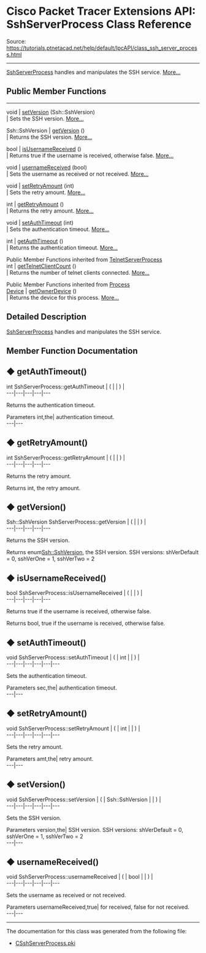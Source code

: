 # Cisco Packet Tracer Extensions API: SshServerProcess Class Reference

Source: https://tutorials.ptnetacad.net/help/default/IpcAPI/class_ssh_server_process.html

---

[SshServerProcess](class_ssh_server_process.html "SshServerProcess handles and manipulates the SSH service.") handles and manipulates the SSH service. [More...](class_ssh_server_process.html#details)

##  Public Member Functions  
  
---  
void | [setVersion](class_ssh_server_process.html#ab80b9e52297964465693c79c2d61bc44) (Ssh::SshVersion)  
| Sets the SSH version. [More...](class_ssh_server_process.html#ab80b9e52297964465693c79c2d61bc44)  
  
Ssh::SshVersion | [getVersion](class_ssh_server_process.html#a4077c65f78f28aaac5fd7a5dc15d2e5a) ()  
| Returns the SSH version. [More...](class_ssh_server_process.html#a4077c65f78f28aaac5fd7a5dc15d2e5a)  
  
bool | [isUsernameReceived](class_ssh_server_process.html#a9789b28af36c813549397b7c753c0cd7) ()  
| Returns true if the username is received, otherwise false. [More...](class_ssh_server_process.html#a9789b28af36c813549397b7c753c0cd7)  
  
void | [usernameReceived](class_ssh_server_process.html#abf111ac0c7093a5c679ef80fd032bd99) (bool)  
| Sets the username as received or not received. [More...](class_ssh_server_process.html#abf111ac0c7093a5c679ef80fd032bd99)  
  
void | [setRetryAmount](class_ssh_server_process.html#a2c03edf75e650050614e319ce7d35fe5) (int)  
| Sets the retry amount. [More...](class_ssh_server_process.html#a2c03edf75e650050614e319ce7d35fe5)  
  
int | [getRetryAmount](class_ssh_server_process.html#adfa3e544d35ff7a3862520c81e7ec7e9) ()  
| Returns the retry amount. [More...](class_ssh_server_process.html#adfa3e544d35ff7a3862520c81e7ec7e9)  
  
void | [setAuthTimeout](class_ssh_server_process.html#a9b861cf7a1ebccd8e13da9c571716960) (int)  
| Sets the authentication timeout. [More...](class_ssh_server_process.html#a9b861cf7a1ebccd8e13da9c571716960)  
  
int | [getAuthTimeout](class_ssh_server_process.html#ab50362111a0968b34606d6a5f61ea816) ()  
| Returns the authentication timeout. [More...](class_ssh_server_process.html#ab50362111a0968b34606d6a5f61ea816)  
  
Public Member Functions inherited from [TelnetServerProcess](class_telnet_server_process.html)  
int | [getTelnetClientCount](class_telnet_server_process.html#a60a675fc8503d9ff3bd9c2a1da492785) ()  
| Returns the number of telnet clients connected. [More...](class_telnet_server_process.html#a60a675fc8503d9ff3bd9c2a1da492785)  
  
Public Member Functions inherited from [Process](class_process.html)  
[Device](class_device.html) | [getOwnerDevice](class_process.html#a9cc34f553b0325e0f4074301fd36b77b) ()  
| Returns the device for this process. [More...](class_process.html#a9cc34f553b0325e0f4074301fd36b77b)  
  
  
## Detailed Description

[SshServerProcess](class_ssh_server_process.html "SshServerProcess handles and manipulates the SSH service.") handles and manipulates the SSH service. 

## Member Function Documentation

## ◆ getAuthTimeout()

int SshServerProcess::getAuthTimeout  | ( | | ) |   
---|---|---|---|---  
  
Returns the authentication timeout. 

Parameters
     int,the| authentication timeout.   
---|---  
  
## ◆ getRetryAmount()

int SshServerProcess::getRetryAmount  | ( | | ) |   
---|---|---|---|---  
  
Returns the retry amount. 

Returns
    int, the retry amount. 

## ◆ getVersion()

Ssh::SshVersion SshServerProcess::getVersion  | ( | | ) |   
---|---|---|---|---  
  
Returns the SSH version. 

Returns
    enum<Ssh::SshVersion>, the SSH version. SSH versions: shVerDefault = 0, sshVerOne = 1, sshVerTwo = 2 

## ◆ isUsernameReceived()

bool SshServerProcess::isUsernameReceived  | ( | | ) |   
---|---|---|---|---  
  
Returns true if the username is received, otherwise false. 

Returns
    bool, true if the username is received, otherwise false. 

## ◆ setAuthTimeout()

void SshServerProcess::setAuthTimeout  | ( | int  | | ) |   
---|---|---|---|---|---  
  
Sets the authentication timeout. 

Parameters
     sec,the| authentication timeout.   
---|---  
  
## ◆ setRetryAmount()

void SshServerProcess::setRetryAmount  | ( | int  | | ) |   
---|---|---|---|---|---  
  
Sets the retry amount. 

Parameters
     amt,the| retry amount.   
---|---  
  
## ◆ setVersion()

void SshServerProcess::setVersion  | ( | Ssh::SshVersion  | | ) |   
---|---|---|---|---|---  
  
Sets the SSH version. 

Parameters
     version,the| SSH version. SSH versions: shVerDefault = 0, sshVerOne = 1, sshVerTwo = 2   
---|---  
  
## ◆ usernameReceived()

void SshServerProcess::usernameReceived  | ( | bool  | | ) |   
---|---|---|---|---|---  
  
Sets the username as received or not received. 

Parameters
     usernameReceived,true| for received, false for not received.   
---|---  
  
* * *

The documentation for this class was generated from the following file:

  * [CSshServerProcess.pki](_c_ssh_server_process_8pki.html)


